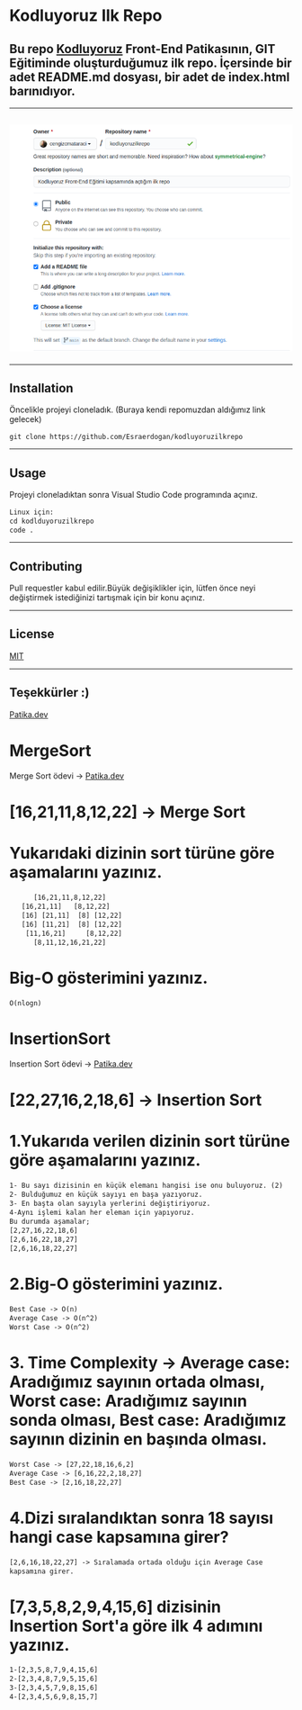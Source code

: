 # Kodluyoruz Ilk Repo

Bu repo [Kodluyoruz](https://www.kodluyoruz.org/) Front-End Patikasının, GIT Eğitiminde oluşturduğumuz ilk repo. 
İçersinde bir adet README.md dosyası, bir adet de index.html barınıdıyor.
---
---
![resim_linki](https://raw.githubusercontent.com/Kodluyoruz/taskforce/main/git/odev1/figures/github.png)
---
---
## Installation

Öncelikle projeyi cloneladık. (Buraya kendi repomuzdan aldığımız link gelecek)

```
git clone https://github.com/Esraerdogan/kodluyoruzilkrepo
```
---
## Usage 
Projeyi cloneladıktan sonra Visual Studio Code programında açınız.
```
Linux için:
cd kodlduyoruzilkrepo
code .
```
***
## Contributing
Pull requestler kabul edilir.Büyük değişiklikler için, lütfen önce neyi değiştirmek istediğinizi tartışmak için bir konu açınız.
***
## License
[MIT](https://chooselicense.com/licenses/mit/)
***
## Teşekkürler :)
[Patika.dev](https://www.patika.dev)

# MergeSort
Merge Sort ödevi ->
[Patika.dev](https://app.patika.dev)

# [16,21,11,8,12,22] -> Merge Sort
# Yukarıdaki dizinin sort türüne göre aşamalarını yazınız.
```
      [16,21,11,8,12,22]
   [16,21,11]   [8,12,22]
   [16] [21,11]  [8] [12,22]   
   [16] [11,21]  [8] [12,22]
    [11,16,21]     [8,12,22]  
      [8,11,12,16,21,22]
```
# Big-O gösterimini yazınız.
```
O(nlogn)
```

# InsertionSort
Insertion Sort ödevi ->
[Patika.dev](https://app.patika.dev/)

 # [22,27,16,2,18,6] -> Insertion Sort
# 1.Yukarıda verilen dizinin sort türüne göre aşamalarını yazınız.
```
1- Bu sayı dizisinin en küçük elemanı hangisi ise onu buluyoruz. (2)
2- Bulduğumuz en küçük sayıyı en başa yazıyoruz.
3- En başta olan sayıyla yerlerini değiştiriyoruz.
4-Aynı işlemi kalan her eleman için yapıyoruz.
Bu durumda aşamalar;
[2,27,16,22,18,6]
[2,6,16,22,18,27]
[2,6,16,18,22,27]
```
# 2.Big-O gösterimini yazınız.
```
Best Case -> O(n)
Average Case -> O(n^2)
Worst Case -> O(n^2)
```
# 3. Time Complexity -> Average case: Aradığımız sayının ortada olması, Worst case: Aradığımız sayının sonda olması, Best case: Aradığımız sayının dizinin en başında olması.

```
Worst Case -> [27,22,18,16,6,2]
Average Case -> [6,16,22,2,18,27]
Best Case -> [2,16,18,22,27]
```
# 4.Dizi sıralandıktan sonra 18 sayısı hangi case kapsamına girer?

```
[2,6,16,18,22,27] -> Sıralamada ortada olduğu için Average Case kapsamına girer.
```
# [7,3,5,8,2,9,4,15,6] dizisinin Insertion Sort'a göre ilk 4 adımını yazınız.

```
1-[2,3,5,8,7,9,4,15,6]
2-[2,3,4,8,7,9,5,15,6]
3-[2,3,4,5,7,9,8,15,6]
4-[2,3,4,5,6,9,8,15,7]
```
